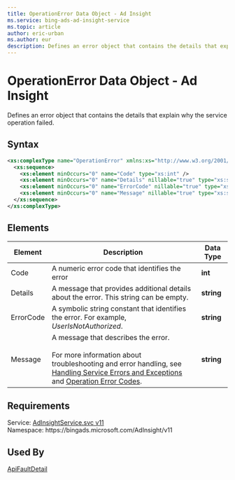 ```yaml
---
title: OperationError Data Object - Ad Insight
ms.service: bing-ads-ad-insight-service
ms.topic: article
author: eric-urban
ms.author: eur
description: Defines an error object that contains the details that explain why the service operation failed.
---
```

# OperationError Data Object - Ad Insight
Defines an error object that contains the details that explain why the service operation failed.

## Syntax
```xml
<xs:complexType name="OperationError" xmlns:xs="http://www.w3.org/2001/XMLSchema">
  <xs:sequence>
    <xs:element minOccurs="0" name="Code" type="xs:int" />
    <xs:element minOccurs="0" name="Details" nillable="true" type="xs:string" />
    <xs:element minOccurs="0" name="ErrorCode" nillable="true" type="xs:string" />
    <xs:element minOccurs="0" name="Message" nillable="true" type="xs:string" />
  </xs:sequence>
</xs:complexType>
```

## <a name="elements"></a>Elements


|Element|Description|Data Type|
|-----------|---------------|-------------|
|<a name="code"></a>Code|A numeric error code that identifies the error|**int**|
|<a name="details"></a>Details|A message that provides additional details about the error. This string can be empty.|**string**|
|<a name="errorcode"></a>ErrorCode|A symbolic string constant that identifies the error. For example, *UserIsNotAuthorized*.|**string**|
|<a name="message"></a>Message|A message that describes the error.<br/><br/>For more information about troubleshooting and error handling, see [Handling Service Errors and Exceptions](../guides/handle-service-errors-exceptions.md) and [Operation Error Codes](../guides/operation-error-codes.md).|**string**|

## Requirements
Service: [AdInsightService.svc v11](https://adinsight.api.bingads.microsoft.com/Api/Advertiser/AdInsight/v11/AdInsightService.svc)  
Namespace: https\://bingads.microsoft.com/AdInsight/v11  

## Used By
[ApiFaultDetail](apifaultdetail.md)  
